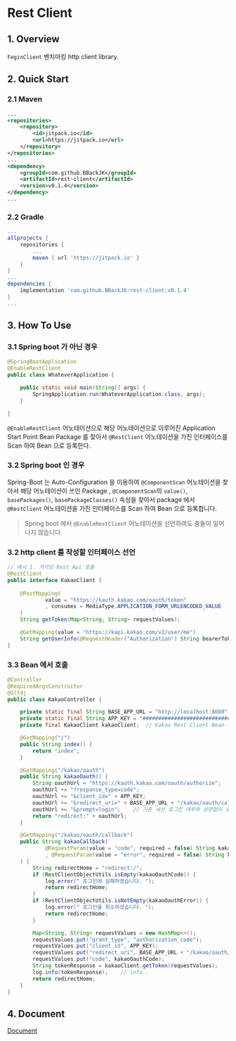 # Rest Client

## 1. Overview

`FeginClient`  벤치마킹 http client library.

## 2. Quick Start


### 2.1 Maven
```xml
...
<repositories>
    <repository>
        <id>jitpack.io</id>
        <url>https://jitpack.io</url>
    </repository>
</repositories>
...
<dependency>
    <groupId>com.github.BBackJK</groupId>
    <artifactId>rest-client</artifactId>
    <version>v0.1.4</version>
</dependency>
...
```

### 2.2 Gradle

```groovy
...
allprojects {
    repositories {
        ...
        maven { url 'https://jitpack.io' }
    }
}
...
dependencies {
    implementation 'com.github.BBackJK:rest-client:v0.1.4'
}
...
```

## 3. How To Use

### 3.1 Spring boot 가 아닌 경우

```java
@SpringBootApplication
@EnableRestClient
public class WhateverApplication {

    public static void main(String[] args) {
        SpringApplication.run(WhateverApplication.class, args);
    }

}
```

`@EnableRestClient` 어노테이션으로 해당 어노테이션으로 이루어진 Application Start Point Bean Package 를 찾아서 `@RestClient` 어노테이션을 가진 인터페이스를 Scan 하여 Bean 으로 등록한다.

### 3.2 Spring boot 인 경우

Spring-Boot 는 Auto-Configuration 을 이용하여 `@ComponentScan` 어노테이션을 찾아서 해당 어노테이션이 쓰인 Package , `@ComponentScan`의 `value()`, `basePackages()`, `basePackageClasses()` 속성을 찾아서 package 에서 `@RestClient` 어노테이션을 가진 인터페이스를 Scan 하여 Bean 으로 등록합니다.

> Spring boot 에서 `@EnableRestClient` 어노테이션을 선언하여도 충돌이 일어나지 않습니다.


### 3.2 http client 를 작성할 인터페이스 선언

```java
// 예시 1. 카카오 Rest Api 호출
@RestClient
public interface KakaoClient {
    
    @PostMapping(
            value = "https://kauth.kakao.com/oauth/token"
            , consumes = MediaType.APPLICATION_FORM_URLENCODED_VALUE
    )
    String getToken(Map<String, String> requestValues);

    @GetMapping(value = "https://kapi.kakao.com/v2/user/me")
    String getUserInfo(@RequestHeader("Authorization") String bearerToken);
}
```

### 3.3 Bean 에서 호출

```java
@Controller
@RequiredArgsConstructor
@Slf4j
public class KakaoController {

    private static final String BASE_APP_URL = "http://localhost:8080";
    private static final String APP_KEY = "#############################"; // REST API KEY
    private final KakaoClient kakaoClient;  // Kakao Rest Client Bean 주입

    @GetMapping("/")
    public String index() {
        return "index";
    }

    @GetMapping("/kakao/oauth")
    public String kakaoOauth() {
        String oauthUrl = "https://kauth.kakao.com/oauth/authorize";
        oauthUrl += "?response_type=code";
        oauthUrl += "&client_id=" + APP_KEY;
        oauthUrl += "&redirect_uri=" + BASE_APP_URL + "/kakao/oauth/callback";
        oauthUrl += "&prompt=login";    // 기존 세션 로그인 여부와 상관없이 로그인
        return "redirect:" + oauthUrl;
    }

    @GetMapping("/kakao/oauth/callback")
    public String kakaoCallback(
            @RequestParam(value = "code", required = false) String kakaoOauthCode
            , @RequestParam(value = "error", required = false) String kakaoOauthError
    ) {
        String redirectHome = "redirect:/";
        if (RestClientObjectUtils.isEmpty(kakaoOauthCode)) {
            log.error(" 로그인에 실패하였습니다. ");
            return redirectHome;
        }
        if (RestClientObjectUtils.isNotEmpty(kakaoOauthError)) {
            log.error(" 로그인을 취소하셨습니다. ");
            return redirectHome;
        }

        Map<String, String> requestValues = new HashMap<>();
        requestValues.put("grant_type", "authorization_code");
        requestValues.put("client_id", APP_KEY);
        requestValues.put("redirect_uri", BASE_APP_URL + "/kakao/oauth/callback");
        requestValues.put("code", kakaoOauthCode);
        String tokenResponse = kakaoClient.getToken(requestValues);
        log.info(tokenResponse);    // info..
        return redirectHome;
    }
}

```

## 4. Document

[Document](https://github.com/BBackJK/rest-client/tree/main/document)
